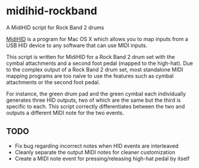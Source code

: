 midihid-rockband
================

A MidiHID script for Rock Band 2 drums

[MidiHID](http://code.google.com/p/midihid/) is a program for Mac OS X which
allows you to map inputs from a USB HID device to any software that can use
MIDI inputs.

This script is written for MidiHID for a Rock Band 2 drum set with the cymbal
attachments and a second foot pedal (mapped to the high-hat). Due to the
complex output of a Rock Band 2 drum set, most standalone MIDI mapping programs
are too naive to use the features such as cymbal attachments or the second foot
pedal. 

For instance, the green drum pad and the green cymbal each individually
generates three HID outputs, two of which are the same but the third is
specific to each. This script correctly differentiates between the two and
outputs a different MIDI note for the two events.

TODO
----
* Fix bug regarding incorrect notes when HID events are interleaved
* Cleanly separate the output MIDI notes for cleaner customization
* Create a MIDI note event for pressing/releasing high-hat pedal by itself
